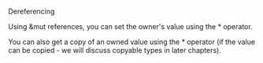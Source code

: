 Dereferencing

Using &mut references, you can set the owner's value using the * operator.

You can also get a copy of an owned value using the * operator (if the value can be
copied - we will discuss copyable types in later chapters).
